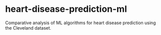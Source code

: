 # heart-disease-prediction-ml
Comparative analysis of ML algorithms for heart disease prediction using the Cleveland dataset.
